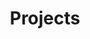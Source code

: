 ---
layout: project-index
title: Projects
description: Budi Tanrim's personal blog about design.
id: project

image:
 path: /img/seo/yellowstroke-seo.jpg
 height: 630
 width: 1200
gif: false
twitter-seo:
 - "seo/yellowstroke-seo.jpg"
---